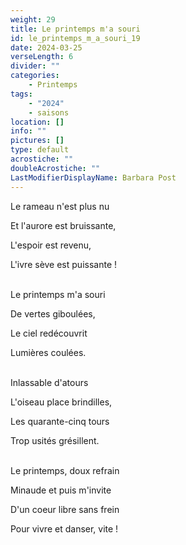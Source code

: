 ```yaml
---
weight: 29
title: Le printemps m'a souri
id: le_printemps_m_a_souri_19
date: 2024-03-25
verseLength: 6
divider: ""
categories:
    - Printemps
tags:
    - "2024"
    - saisons
location: []
info: ""
pictures: []
type: default
acrostiche: ""
doubleAcrostiche: ""
LastModifierDisplayName: Barbara Post
---
```

Le rameau n'est plus nu

Et l'aurore est bruissante,

L'espoir est revenu,

L'ivre sève est puissante !

 \
Le printemps m'a souri

De vertes giboulées,

Le ciel redécouvrit

Lumières coulées.

 \
Inlassable d'atours

L'oiseau place brindilles,

Les quarante-cinq tours

Trop usités grésillent.

 \
Le printemps, doux refrain

Minaude et puis m'invite

D'un coeur libre sans frein

Pour vivre et danser, vite !
